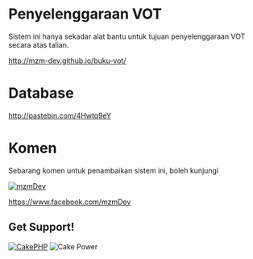Penyelenggaraan VOT
=======

Sistem ini hanya sekadar alat bantu untuk tujuan penyelenggaraan VOT secara atas talian.

http://mzm-dev.github.io/buku-vot/

Database
=======

http://pastebin.com/4Hwtq9eY


Komen
=======
Sebarang komen untuk penambaikan sistem ini, boleh kunjungi

[![mzmDev](https://fbcdn-sphotos-c-a.akamaihd.net/hphotos-ak-prn2/1510379_258048164363272_1996045806_n.png)](https://www.facebook.com/mzmDev)

https://www.facebook.com/mzmDev


Get Support!
------------

[![CakePHP](http://cakephp.org/img/logo/powered_by_cake_logo_25.png)](http://www.cakephp.org)
![Cake Power](https://raw.github.com/cakephp/cakephp/master/lib/Cake/Console/Templates/skel/webroot/img/cake.power.gif)

